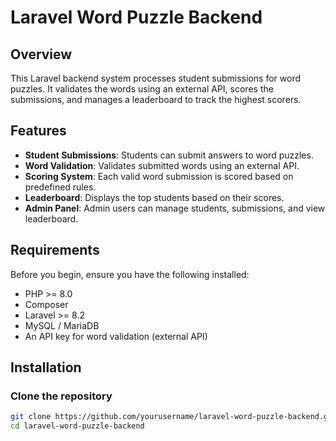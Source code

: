 # Laravel Word Puzzle Backend

## Overview

This Laravel backend system processes student submissions for word puzzles. It validates the words using an external API, scores the submissions, and manages a leaderboard to track the highest scorers.

## Features

- **Student Submissions**: Students can submit answers to word puzzles.
- **Word Validation**: Validates submitted words using an external API.
- **Scoring System**: Each valid word submission is scored based on predefined rules.
- **Leaderboard**: Displays the top students based on their scores.
- **Admin Panel**: Admin users can manage students, submissions, and view leaderboard.

## Requirements

Before you begin, ensure you have the following installed:

- PHP >= 8.0
- Composer
- Laravel >= 8.2
- MySQL / MariaDB
- An API key for word validation (external API)

## Installation

### Clone the repository

```bash
git clone https://github.com/yourusername/laravel-word-puzzle-backend.git
cd laravel-word-puzzle-backend

